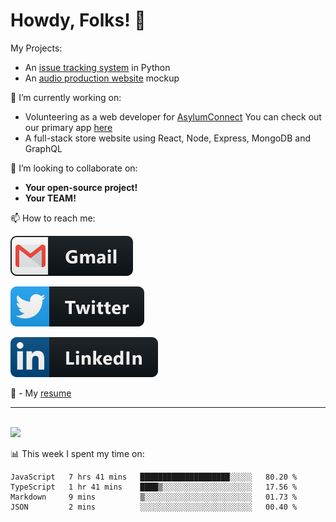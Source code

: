 # Howdy, Folks! 👋

My Projects:
  - An [issue tracking system](https://flask-its.herokuapp.com) in Python
  - An [audio production website](https://jasonwoodsmusic.now.sh) mockup
  
  
🔭 I’m currently working on:

  - Volunteering as a web developer for [AsylumConnect](https://asylumconnect.org)
    You can check out our primary app [here](https://catalog.asylumconnect.org)
  - A full-stack store website using React, Node, Express, MongoDB and GraphQL

  
👯 I’m looking to collaborate on:

  - <strong>Your open-source project!</strong>
  - <strong>Your TEAM!</strong>

📫 How to reach me:

  [<img src="https://github.com/jrrlokken/jrrlokken/blob/master/svg/social/gmail.svg" alt="html" style="vertical-align:top, margin:4px">](mailto:jrrlokken@gmail.com)
  
  [<img src="https://github.com/jrrlokken/jrrlokken/blob/master/svg/social/twitter.svg" alt="html" style="vertical-align:top, margin:4px">](https://twitter.com/joshualokken)
  
  [<img src="https://github.com/jrrlokken/jrrlokken/blob/master/svg/social/linkedin.svg" alt="html" style="vertical-align:top, margin:4px">](https://linkedin.com/in/joshualokken)

🔭 - My [resume](https://velocv.com/jrrlokken)

*************

<br />
<img height="180em" src="https://github-readme-stats.vercel.app/api?username=jrrlokken&show_icons=true&hide_border=true&&count_private=true&include_all_commits=true" />

📊 This week I spent my time on:
<!--START_SECTION:waka-->
```text
JavaScript   7 hrs 41 mins   ████████████████████░░░░░   80.20 % 
TypeScript   1 hr 41 mins    ████▒░░░░░░░░░░░░░░░░░░░░   17.56 % 
Markdown     9 mins          ▒░░░░░░░░░░░░░░░░░░░░░░░░   01.73 % 
JSON         2 mins          ░░░░░░░░░░░░░░░░░░░░░░░░░   00.40 % 
```
<!--END_SECTION:waka-->
